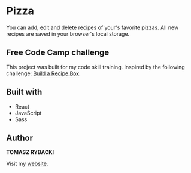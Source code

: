 # Pizza

You can add, edit and delete recipes of your's favorite pizzas.
All new recipes are saved in your browser's local storage.

## Free Code Camp challenge

This project was built for my code skill training. Inspired by the following challenge: [Build a Recipe Box](https://www.freecodecamp.org/challenges/build-a-recipe-box).

## Built with

* React
* JavaScript
* Sass

## Author

__TOMASZ RYBACKI__

Visit my [website](http://tomasz-rybacki.pl).

